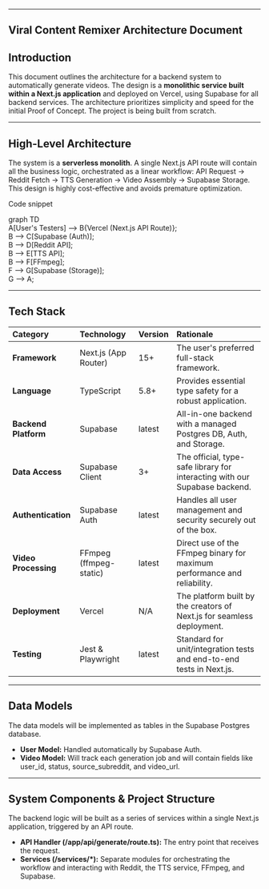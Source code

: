 ﻿---

## **Viral Content Remixer Architecture Document**

## **Introduction**

This document outlines the architecture for a backend system to automatically generate videos. The design is a **monolithic service built within a Next.js application** and deployed on Vercel, using Supabase for all backend services. The architecture prioritizes simplicity and speed for the initial Proof of Concept. The project is being built from scratch.

---

## **High-Level Architecture**

The system is a **serverless monolith**. A single Next.js API route will contain all the business logic, orchestrated as a linear workflow: API Request \-\> Reddit Fetch \-\> TTS Generation \-\> Video Assembly \-\> Supabase Storage. This design is highly cost-effective and avoids premature optimization.

Code snippet

graph TD  
    A\[User's Testers\] \--\> B{Vercel (Next.js API Route)};  
    B \--\> C\[Supabase (Auth)\];  
    B \--\> D\[Reddit API\];  
    B \--\> E\[TTS API\];  
    B \--\> F\[FFmpeg\];  
    F \--\> G\[Supabase (Storage)\];  
    G \--\> A;

---

## **Tech Stack**

| Category | Technology | Version | Rationale |
| :---- | :---- | :---- | :---- |
| **Framework** | Next.js (App Router) | 15+ | The user's preferred full-stack framework. |
| **Language** | TypeScript | 5.8+ | Provides essential type safety for a robust application. |
| **Backend Platform** | Supabase | latest | All-in-one backend with a managed Postgres DB, Auth, and Storage. |
| **Data Access** | Supabase Client | 3+ | The official, type-safe library for interacting with our Supabase backend. |
| **Authentication** | Supabase Auth | latest | Handles all user management and security securely out of the box. |
| **Video Processing** | FFmpeg (ffmpeg-static) | latest | Direct use of the FFmpeg binary for maximum performance and reliability. |
| **Deployment** | Vercel | N/A | The platform built by the creators of Next.js for seamless deployment. |
| **Testing** | Jest & Playwright | latest | Standard for unit/integration tests and end-to-end tests in Next.js. |

---

## **Data Models**

The data models will be implemented as tables in the Supabase Postgres database.

* **User Model:** Handled automatically by Supabase Auth.  
* **Video Model:** Will track each generation job and will contain fields like user\_id, status, source\_subreddit, and video\_url.

---

## **System Components & Project Structure**

The backend logic will be built as a series of services within a single Next.js application, triggered by an API route.

* **API Handler (/app/api/generate/route.ts):** The entry point that receives the request.  
* **Services (/services/\*):** Separate modules for orchestrating the workflow and interacting with Reddit, the TTS service, FFmpeg, and Supabase.
